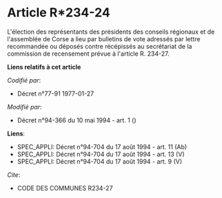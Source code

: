 # Article R*234-24

L'élection des représentants des présidents des conseils régionaux et de l'assemblée de Corse a lieu par bulletins de vote
adressés par lettre recommandée ou déposés contre récépissés au secrétariat de la commission de recensement prévue à
l'article R. 234-27.

**Liens relatifs à cet article**

_Codifié par_:

  - Décret n°77-91 1977-01-27

_Modifié par_:

  - Décret n°94-366 du 10 mai 1994 - art. 1 ()

**Liens**:

  - SPEC_APPLI: Décret n°94-704 du 17 août 1994 - art. 11 (Ab)
  - SPEC_APPLI: Décret n°94-704 du 17 août 1994 - art. 13 (V)
  - SPEC_APPLI: Décret n°94-704 du 17 août 1994 - art. 9 (V)

_Cite_:

  - CODE DES COMMUNES R234-27
